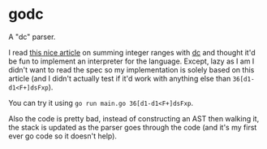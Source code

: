 # godc

A "dc" parser.

I read [this nice article](https://eklitzke.org/summing-integer-ranges-with-dc) on summing integer ranges with [dc](https://en.wikipedia.org/wiki/Dc_(computer_program)) and thought it'd be fun to implement an interpreter for the language. Except, lazy as I am I didn't want to read the spec so my implementation is solely based on this article (and I didn't actually test if it'd work with anything else than `36[d1-d1<F+]dsFxp`).

You can try it using `go run main.go 36[d1-d1<F+]dsFxp`.

Also the code is pretty bad, instead of constructing an AST then walking it, the stack is updated as the parser goes through the code (and it's my first ever go code so it doesn't help).
